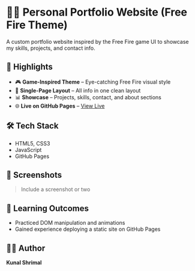 
# 🧑‍💻 Personal Portfolio Website (Free Fire Theme)

A custom portfolio website inspired by the Free Fire game UI to showcase my skills, projects, and contact info.

## 🌟 Highlights

- 🎮 **Game-Inspired Theme** – Eye-catching Free Fire visual style
- 📁 **Single-Page Layout** – All info in one clean layout
- 📊 **Showcase** – Projects, skills, contact, and about sections
- 🌐 **Live on GitHub Pages** – [View Live](https://kunalshrimal.github.io/portfolio-freefire/)

## 🛠️ Tech Stack
- HTML5, CSS3
- JavaScript
- GitHub Pages

## 📸 Screenshots
> Include a screenshot or two

## 🧠 Learning Outcomes
- Practiced DOM manipulation and animations
- Gained experience deploying a static site on GitHub Pages

## 👨‍💻 Author
**Kunal Shrimal**
